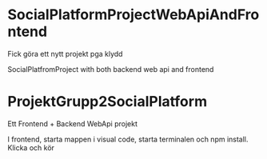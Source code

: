 # SocialPlatformProjectWebApiAndFrontend

Fick göra ett nytt projekt pga klydd

SocialPlatfromProject with both backend web api and frontend



# ProjektGrupp2SocialPlatform


Ett Frontend + Backend WebApi projekt

I frontend, starta mappen i visual code, starta terminalen och npm install. Klicka och kör
